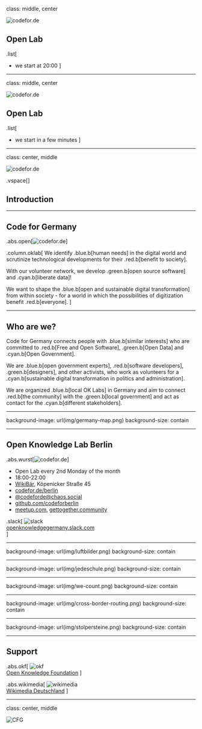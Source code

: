 class: middle, center

![codefor.de](img/CFG_logo.svg)

## Open Lab

.list[
* we start at 20:00
]

---

class: middle, center

![codefor.de](img/CFG_logo.svg)

## Open Lab

.list[
* we start in a few minutes
]

---

class: center, middle

![codefor.de](img/CFG_logo.svg)

.vspace[]

## Introduction

---

<style>
.abs.open {
    right: 3rem;
    width: 22rem;
}
.column.oklab {
    width: 44rem;
}
</style>

## Code for Germany

.abs.open[![codefor.de](img/open.png)]

.column.oklab[
We identify .blue.b[human needs] in the digital world and scrutinize technological developments for their .red.b[benefit to society].

With our volunteer network, we develop .green.b[open source software] and .cyan.b[liberate data]!

We want to shape the .blue.b[open and sustainable digital transformation] from within society - for a world in which the possibilities of digitization benefit .red.b[everyone].
]

---

## Who are we?

Code for Germany connects people with .blue.b[similar interests] who are committed to .red.b[Free and Open Software], .green.b[Open Data] and .cyan.b[Open Government].

We are .blue.b[open government experts], .red.b[software developers], .green.b[designers], and other activists, who work as volunteers for a .cyan.b[sustainable digital transformation in politics and administration].

We are organized .blue.b[local OK Labs] in Germany and aim to connect .red.b[the community] with the .green.b[local government] and act as contact for the .cyan.b[different stakeholders].

---

background-image: url(img/germany-map.png)
background-size: contain

---

<style>
.abs.wurst {
    right: 4rem;
    width: 27rem;
}
.web img {
    margin-top: 1rem;
    margin-bottom: -2rem;
    height: 6rem;
}
.slack p {
    margin-bottom: 0;
}
.slack img {
    margin-top: 0,5rem;
    height: 2rem;
}
</style>

## Open Knowledge Lab Berlin

.abs.wurst[![codefor.de](img/wurst.png)]

* Open Lab every 2nd Monday of the month
* 18:00-22:00
* [WikiBär](https://de.wikipedia.org/wiki/Wikipedia:WikiB%C3%A4r), Köpenicker Straße 45
* [codefor.de/berlin](https://codefor.de/berlin)  
* [@codeforde@chaos.social](https://https://chaos.social/@codeforbe)  
* [github.com/codeforberlin](https://github.com/codeforberlin) 
* [meetup.com](https://www.meetup.com/OK-Lab-Berlin/), 
  [gettogether.community](https://gettogether.community/code-for-berlin/)

.slack[
    ![slack](img/slack.png)  
    [openknowledgegermany.slack.com](https://openknowledgegermany.slack.com)  
]

---

background-image: url(img/luftbilder.png)
background-size: contain

---

background-image: url(img/jedeschule.png)
background-size: contain

---

background-image: url(img/we-count.png)
background-size: contain

---

background-image: url(img/cross-border-routing.png)
background-size: contain

---

background-image: url(img/stolpersteine.png)
background-size: contain

---

<style>
.okf {
    top: 12rem;
    left: 6rem;
    width: 30rem;
    text-align: center;
}
.wikimedia {
    top: 8rem;
    right: 12rem;
    width: 20rem;
    text-align: center;
}
</style>

## Support

.abs.okf[
    ![okf](img/logo_black_okfde.png)  
    [Open Knowledge Foundation](https://okfn.de)
]

.abs.wikimedia[
    ![wikimedia](img/Wikimedia-logo.svg)  
    [Wikimedia Deutschland](https://www.wikimedia.de)
]

---

class: center, middle

![CFG](img/CFG_logo.svg)
